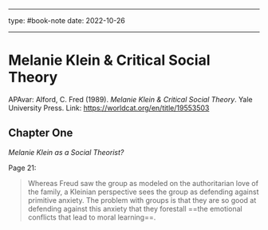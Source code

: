
---
type: #book-note
date: 2022-10-26

---

# Melanie Klein & Critical Social Theory

APAvar: Alford, C. Fred (1989). _Melanie Klein & Critical Social Theory_. Yale University Press.
Link:  <https://worldcat.org/en/title/19553503>  

## Chapter One
*Melanie Klein as a Social Theorist?*

Page 21:

> Whereas Freud saw the group as modeled on the authoritarian love of the family, a Kleinian perspective sees the group as defending against primitive anxiety. The problem with groups is that they are so good at defending against this anxiety that they forestall ==the emotional conflicts that lead to moral learning==.  


